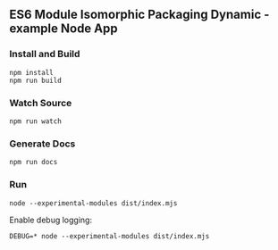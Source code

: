 ## ES6 Module Isomorphic Packaging Dynamic - example Node App

### Install and Build

    npm install
    npm run build

### Watch Source

    npm run watch

### Generate Docs

    npm run docs

### Run

    node --experimental-modules dist/index.mjs

Enable debug logging:
    
    DEBUG=* node --experimental-modules dist/index.mjs

